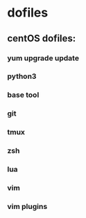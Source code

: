 # dofiles

## centOS dofiles:

### yum upgrade update

### python3

### base tool

### git

### tmux

### zsh

### lua

### vim

### vim plugins
